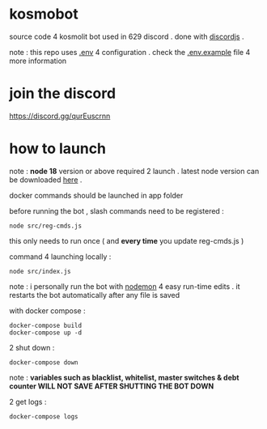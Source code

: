# kosmobot

source code 4 kosmolit bot used in 629 discord . done with [discordjs](https://discord.js.org/) .

note : this repo uses [.env](https://www.npmjs.com/package/dotenv) 4 configuration . check the [.env.example](https://github.com/2deus/kosmobot/blob/main/.env.example) file 4 more information

# join the discord

https://discord.gg/qurEuscrnn

# how to launch

note :
**node 18** version or above required 2 launch . latest node version can be downloaded [here](https://nodejs.org/en/download/package-manager) .

docker commands should be launched in app folder

before running the bot , slash commands need to be registered :
```
node src/reg-cmds.js
```
this only needs to run once ( and **every time** you update reg-cmds.js )

command 4 launching locally :
```
node src/index.js
```
note : i personally run the bot with [nodemon](https://www.npmjs.com/package/nodemon) 4 easy run-time edits . 
it restarts the bot automatically after any file is saved

with docker compose :
```
docker-compose build
docker-compose up -d
```

2 shut down :
```
docker-compose down
```
note : **variables such as blacklist, whitelist, master switches & debt counter WILL NOT SAVE AFTER SHUTTING THE BOT DOWN**

2 get logs :
```
docker-compose logs
```
